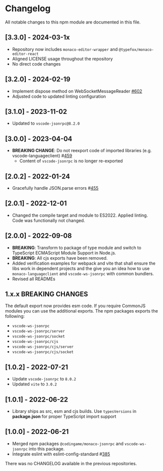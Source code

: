 # Changelog

All notable changes to this npm module are documented in this file.

## [3.3.0] - 2024-03-1x

- Repository now includes `monaco-editor-wrapper` and `@typefox/monaco-editor-react`
- Aligned LICENSE usage throughout the repository
- No direct code changes

## [3.2.0] - 2024-02-19

- Implement dispose method on WebSocketMessageReader [#602](https://github.com/TypeFox/monaco-languageclient/pull/602)
- Adjusted code to updated linting configuration

## [3.1.0] - 2023-11-02

- Updated to `vscode-jsonrpc@8.2.0`

## [3.0.0] - 2023-04-04

- **BREAKING CHANGE**: Do not reexport code of imported libraries (e.g. vscode-languageclient) #[459](https://github.com/TypeFox/monaco-languageclient/pull/459)
  - Content of `vscode-jsonrpc` is no longer re-exported

## [2.0.2] - 2022-01-24

- Gracefully handle JSON.parse errors #[455](https://github.com/TypeFox/monaco-languageclient/pull/455)

## [2.0.1] - 2022-12-01

- Changed the compile target and module to ES2022. Applied linting. Code was functionally not changed.

## [2.0.0] - 2022-09-08

- **BREAKING**: Transform to package of type module and switch to TypeScript ECMAScript Module Support in Node.js.
- **BREAKING**: All cjs exports have been removed.
- Added verification examples for webpack and vite that shall ensure the libs work in dependent projects and the give you an idea how to use `monaco-languageclient` and `vscode-ws-jsonrpc` with common bundlers.
- Revised all READMEs

## 1.x.x BREAKING CHANGES

The default export now provides esm code. If you require CommonJS modules you can use the additional exports.
The npm packages exports the following:

- `vscode-ws-jsonrpc`
- `vscode-ws-jsonrpc/server`
- `vscode-ws-jsonrpc/socket`
- `vscode-ws-jsonrpc/cjs`
- `vscode-ws-jsonrpc/cjs/server`
- `vscode-ws-jsonrpc/cjs/socket`

## [1.0.2] - 2022-07-21

- Update `vscode-jsonrpc` to `8.0.2`
- Updated `vite` to `3.0.2`

## [1.0.1] - 2022-06-22

- Library ships as src, esm and cjs builds. Use `typesVersions` in **package.json** for proper TypeScript import support

## [1.0.0] - 2022-06-21

- Merged npm packages `@codingame/monaco-jsonrpc` and `vscode-ws-jsonrpc` into this package.
- Integrate eslint with eslint-config-standard #[385](https://github.com/TypeFox/monaco-languageclient/pull/385)

There was no CHANGELOG available in the previous repositories.
